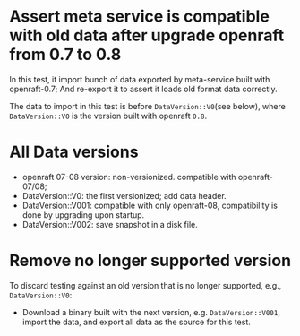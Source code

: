 # Assert meta service is compatible with old data after upgrade openraft from 0.7 to 0.8

In this test, it import bunch of data exported by meta-service built with
openraft-0.7; And re-export it to assert it loads old format data correctly.

The data to import in this test is before `DataVersion::V0`(see below), where
`DataVersion::V0` is the version built with openraft `0.8`.

# All Data versions

- openraft 07-08 version: non-versionized. compatible with openraft-07/08;
- DataVersion::V0: the first versionized; add data header.
- DataVersion::V001: compatible with only openraft-08, compatibility is done by
    upgrading upon startup.
- DataVersion::V002: save snapshot in a disk file.

# Remove no longer supported version

To discard testing against an old version that is no longer supported,
e.g., `DataVersion::V0`:
- Download a binary built with the next version, e.g. `DataVersion::V001`,
    import the data, and export all data as the source for this test.
